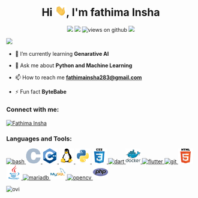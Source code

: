 # <h1 align="center">Hi <img src="https://raw.githubusercontent.com/ABSphreak/ABSphreak/master/gifs/Hi.gif" width="30px">, I'm fathima Insha</h1>
 <p align="center">
<img src="https://img.shields.io/badge/Age-20-blue" />
  <img src="https://img.shields.io/badge/Lives-Calicut-yellow" />
  <img src="https://komarev.com/ghpvc/?username=FathimaInsha&color=brightgreen&style=flat-square" alt="views on github" />
  <img src="https://img.shields.io/github/followers/FathimaInsha.svg?style=social&label=Followers" />
</p>

<p>
  <a href="https://github.com/DenverCoder1/readme-typing-svg"><img src="https://readme-typing-svg.herokuapp.com?&font=IBM+Plex+Sans&color=21F7EE&size=20&lines=Welcome+to+my+GitHub+Profile!;I'm+a+Web+Developer;I'm+a+Software+engineer" /></a>
</p>



<!-- <p align="left"> <img src="https://komarev.com/ghpvc/?username=rithingithub&label=Profile%20views&color=0e75b6&style=flat" alt="rithingithub" /> </p> -->

<!-- <p align="left"> <a href="https://github.com/ryo-ma/github-profile-trophy"><img src="https://github-profile-trophy.vercel.app/?username=rithingithub" alt="rithingithub" /></a> </p> -->


- 🌱 I’m currently learning **Genarative AI**

- 💬 Ask me about **Python and Machine Learning**

- 📫 How to reach me **fathimainsha283@gmail.com**

- ⚡ Fun fact **ByteBabe**

<h3 align="left">Connect with me:</h3>
<p align="left">
<a href="https://www.linkedin.com/in/fathima-insha" target="blank"><img align="center" src="https://cdn.jsdelivr.net/npm/simple-icons@3.0.1/icons/linkedin.svg" alt="Fathima Insha" height="30" width="40" /></a>
</p>

<h3 align="left">Languages and Tools:</h3>
<p align="left">  <a href="https://www.gnu.org/software/bash/" target="_blank" rel="noreferrer"> <img src="https://www.vectorlogo.zone/logos/gnu_bash/gnu_bash-icon.svg" alt="bash" width="40" height="40"/> </a> <a href="https://www.cprogramming.com/" target="_blank" rel="noreferrer"> <img src="https://raw.githubusercontent.com/devicons/devicon/master/icons/c/c-original.svg" alt="c" width="40" height="40"/> </a> <a href="https://www.w3schools.com/cpp/" target="_blank" rel="noreferrer"> <img src="https://raw.githubusercontent.com/devicons/devicon/master/icons/cplusplus/cplusplus-original.svg" alt="cplusplus" width="40" height="40"/> </a> <a href="https://www.linux.org/" target="_blank" rel="noreferrer"> <img src="https://raw.githubusercontent.com/devicons/devicon/master/icons/linux/linux-original.svg" alt="linux" width="40" height="40"/> </a> <a href="https://www.python.org" target="_blank" rel="noreferrer"> <img src="https://raw.githubusercontent.com/devicons/devicon/master/icons/python/python-original.svg" alt="python" width="40" height="40"/> </a><a href="https://www.w3schools.com/css/" target="_blank" rel="noreferrer"> <img src="https://raw.githubusercontent.com/devicons/devicon/master/icons/css3/css3-original-wordmark.svg" alt="css3" width="40" height="40"/> </a> <a href="https://dart.dev" target="_blank" rel="noreferrer"> <img src="https://www.vectorlogo.zone/logos/dartlang/dartlang-icon.svg" alt="dart" width="40" height="40"/> </a> <a href="https://www.docker.com/" target="_blank" rel="noreferrer"> <img src="https://raw.githubusercontent.com/devicons/devicon/master/icons/docker/docker-original-wordmark.svg" alt="docker" width="40" height="40"/> </a> <a href="https://flutter.dev" target="_blank" rel="noreferrer"> <img src="https://www.vectorlogo.zone/logos/flutterio/flutterio-icon.svg" alt="flutter" width="40" height="40"/> </a> <a href="https://git-scm.com/" target="_blank" rel="noreferrer"> <img src="https://www.vectorlogo.zone/logos/git-scm/git-scm-icon.svg" alt="git" width="40" height="40"/> </a> <a href="https://www.w3.org/html/" target="_blank" rel="noreferrer"> <img src="https://raw.githubusercontent.com/devicons/devicon/master/icons/html5/html5-original-wordmark.svg" alt="html5" width="40" height="40"/> </a> <a href="https://www.java.com" target="_blank" rel="noreferrer"> <img src="https://raw.githubusercontent.com/devicons/devicon/master/icons/java/java-original.svg" alt="java" width="40" height="40"/> </a> <a href="https://mariadb.org/" target="_blank" rel="noreferrer"> <img src="https://www.vectorlogo.zone/logos/mariadb/mariadb-icon.svg" alt="mariadb" width="40" height="40"/> </a> <a href="https://www.mysql.com/" target="_blank" rel="noreferrer"> <img src="https://raw.githubusercontent.com/devicons/devicon/master/icons/mysql/mysql-original-wordmark.svg" alt="mysql" width="40" height="40"/> </a> <a href="https://opencv.org/" target="_blank" rel="noreferrer"> <img src="https://www.vectorlogo.zone/logos/opencv/opencv-icon.svg" alt="opencv" width="40" height="40"/> </a> <a href="https://www.php.net" target="_blank" rel="noreferrer"> <img src="https://raw.githubusercontent.com/devicons/devicon/master/icons/php/php-original.svg" alt="php" width="40" height="40"/> </a>

</p>

<!-- <p><img align="left" src="https://github-readme-stats.vercel.app/api/top-langs?username=rithingithub&show_icons=true&locale=en&layout=compact" alt="rithingithub" /></p> -->
<p><img align="left" src="https://github-readme-stats.vercel.app/api/top-langs?username=Rithingithub&show_icons=true&locale=en&layout=compact&theme=gruvbox" alt="ovi" /></p>

<!--<p>&nbsp;<img align="center" src="https://github-readme-stats.vercel.app/api?username=rithingithub&show_icons=true&locale=en&theme=gruvbox" alt="ovi" width="410" alt="rithingithub" /></p>
<p ><img src="https://media.giphy.com/media/QaMcXSekUWx7aogAUr/giphy.gif" width="60" /><b>Git profile Trophies</b></h4></p><br>
<img src="https://github-profile-trophy.vercel.app/?username=Rithingithub&theme=gruvbox" /> -->
<br><br>

<!-- ![Saturday Hack Night - Participant - Twitter API - 2022-04-18](https://user-images.githubusercontent.com/74766580/163835771-03014e4c-dde8-48ec-b346-19955dc9a3a8.png) -->
